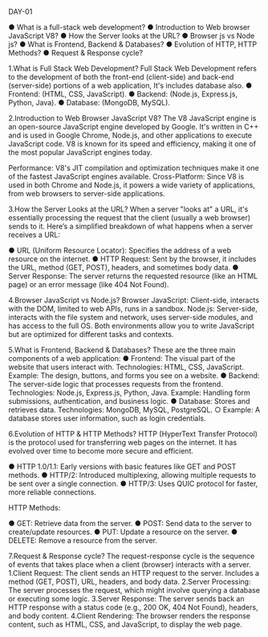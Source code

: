 DAY-01

● What is a full-stack web development? ● Introduction to Web browser JavaScript V8? ● How the Server looks at the URL? ● Browser js vs Node js? ● What is Frontend, Backend & Databases? ● Evolution of HTTP, HTTP Methods? ● Request & Response cycle?

1.What is Full Stack Web Development?
Full Stack Web Development refers to the development of both the front-end (client-side) and back-end (server-side) portions of a web application, It's includes database also. ● Frontend: (HTML, CSS, JavaScript). ● Backend: (Node.js, Express.js, Python, Java). ● Database: (MongoDB, MySQL).

2.Introduction to Web Browser JavaScript V8?
The V8 JavaScript engine is an open-source JavaScript engine developed by Google. It's written in C++ and is used in Google Chrome, Node.js, and other applications to execute JavaScript code. V8 is known for its speed and efficiency, making it one of the most popular JavaScript engines today.

Performance: V8's JIT compilation and optimization techniques make it one of the fastest JavaScript engines available. Cross-Platform: Since V8 is used in both Chrome and Node.js, it powers a wide variety of applications, from web browsers to server-side applications.

3.How the Server Looks at the URL?
When a server "looks at" a URL, it's essentially processing the request that the client (usually a web browser) sends to it. Here’s a simplified breakdown of what happens when a server receives a URL:

● URL (Uniform Resource Locator): Specifies the address of a web resource on the internet. ● HTTP Request: Sent by the browser, it includes the URL, method (GET, POST), headers, and sometimes body data. ● Server Response: The server returns the requested resource (like an HTML page) or an error message (like 404 Not Found).

4.Browser JavaScript vs Node.js?
Browser JavaScript: Client-side, interacts with the DOM, limited to web APIs, runs in a sandbox. Node.js: Server-side, interacts with the file system and network, uses server-side modules, and has access to the full OS. Both environments allow you to write JavaScript but are optimized for different tasks and contexts.

5.What is Frontend, Backend & Databases?
These are the three main components of a web application: ● Frontend: The visual part of the website that users interact with. Technologies: HTML, CSS, JavaScript. Example: The design, buttons, and forms you see on a website. ● Backend: The server-side logic that processes requests from the frontend. Technologies: Node.js, Express.js, Python, Java. Example: Handling form submissions, authentication, and business logic. ● Database: Stores and retrieves data. Technologies: MongoDB, MySQL, PostgreSQL. ○ Example: A database stores user information, such as login credentials.

6.Evolution of HTTP & HTTP Methods?
HTTP (HyperText Transfer Protocol) is the protocol used for transferring web pages on the internet. It has evolved over time to become more secure and efficient.

● HTTP 1.0/1.1: Early versions with basic features like GET and POST methods. ● HTTP/2: Introduced multiplexing, allowing multiple requests to be sent over a single connection. ● HTTP/3: Uses QUIC protocol for faster, more reliable connections.

HTTP Methods:

● GET: Retrieve data from the server. ● POST: Send data to the server to create/update resources. ● PUT: Update a resource on the server. ● DELETE: Remove a resource from the server.

7.Request & Response cycle?
The request-response cycle is the sequence of events that takes place when a client (browser) interacts with a server. 1.Client Request: The client sends an HTTP request to the server. Includes a method (GET, POST), URL, headers, and body data. 2.Server Processing: The server processes the request, which might involve querying a database or executing some logic. 3.Server Response: The server sends back an HTTP response with a status code (e.g., 200 OK, 404 Not Found), headers, and body content. 4.Client Rendering: The browser renders the response content, such as HTML, CSS, and JavaScript, to display the web page.